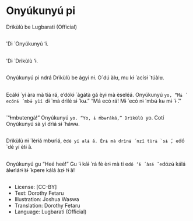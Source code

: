 # Onyúkunyú pi
Drìkùlù be
Lugbarati (Official)

##
'Dɨ ̀ Onyúkunyú ‘ɨ.


##
'Dɨ ̀ Drìkùlù ‘ɨ.


##
Onyúkunyú pi ndrá
Drìkùlù be ágyí nɨ. O`dú
àlʉ, mu kɨ ́ acísɨ ̀ túàlʉ.


##
Ecákɨ ́ yí àra mà tiá rá,
e’dókɨ ́ àgátà gá èyɨ mà
èseléá.
Onyúkunyú `yo, “Mɨ ́
ecónɨ ́ mbʉ́ y1í `dɨ ̀ mà
drìlé sɨ ̀ kʉ.”
“Má ecó rá! Mɨ ́ ecó nɨ ́
mbʉ́ kʉ mɨ `ɨ ́.”


##
́
“Ɨmbʉtengà!”
Onyúkunyú `yo.
“Yo, ɨ ́mbʉráká,” Drìkùlù
`yo.
Cotí Onyúkunyú sà yí
drìá sɨ ̀ háwʉ.


##
Drìkùlù nɨ ́ lèrɨá mbʉrìá,
e`dé yí alɨ ́á. Èrɨ mà drìnɨ ́
nzǐ tùrɨ ̀ sɨ ̌, e`dó `dé yí
ètɨ ́á.


##
Onyúkunyú gu “Heé
heé!”
Gu ‘ɨ káɨ ̀ rá fè èrɨ mà ti
e`dó ‘ɨ ́ àsɨ ̌ e`dózʉ́ kálá
àlʉrìárɨ ̀sɨ ̀ kpere kálá
àzɨ ́rɨ ̀á!


##
* License: [CC-BY]
* Text: Dorothy Fetaru
* Illustration: Joshua Waswa
* Translation: Dorothy Fetaru
* Language: Lugbarati (Official)

